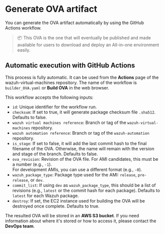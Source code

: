 # Generate OVA artifact

You can generate the OVA artifact automatically by using the GitHub Actions workflow.

> 📦 This OVA is the one that will eventually be published and made available for users to download and deploy an All-in-one environment easily.

## Automatic execution with GitHub Actions

This process is fully automatic. It can be used from the **Actions** page of the wazuh-virtual-machines repository. The name of the workflow is `builder_OVA.yaml` or **Build OVA** in the web browser.

This workflow accepts the following inputs:

- `id`: Unique identifier for the workflow run.
- `checksum`: If set to true, it will generate package checksum file `.sha512`. Defaults to false.
- `wazuh virtual machines reference`: Branch or tag of the `wazuh-virtual-machines` repository.
- `wazuh automation reference`: Branch or tag of the `wazuh-automation` repository.
- `is_stage`: If set to false, it will add the last commit hash to the final filename of the OVA. Otherwise, the name will remain with the version and stage of the branch. Defaults to false.
- `ova_revision`: Revision of the OVA file.
  For AMI candidates, this must be a number (e.g., `-1`).  
  For development AMIs, you can use a different format (e.g., `-0`).
- `wazuh_package_type`: Package type used for the AMI: `release`, `pre-release`, or `dev`.
- `commit_list`: If using `dev` as `wazuh_package_type`, this should be a list of revisions (e.g., `latest` or the commit hash for each package). Defaults to `latest` for each Wazuh package.
- `destroy`: If set, the EC2 instance used for building the OVA will be destroyed once complete. Defaults to true.

The resulted OVA will be stored in an **AWS S3 bucket**.
If you need information about where it's stored or how to access it, please contact the **DevOps team**.
